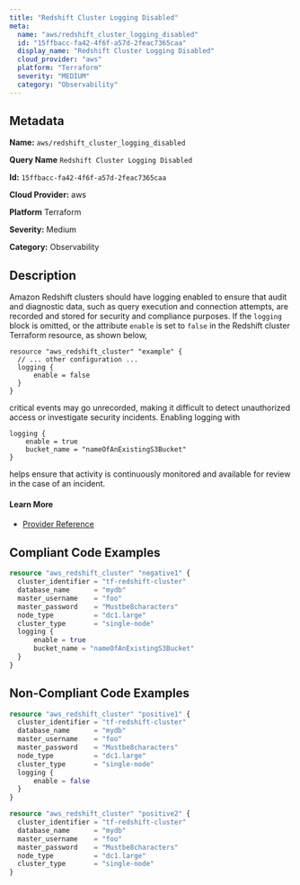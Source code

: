 ```yaml
---
title: "Redshift Cluster Logging Disabled"
meta:
  name: "aws/redshift_cluster_logging_disabled"
  id: "15ffbacc-fa42-4f6f-a57d-2feac7365caa"
  display_name: "Redshift Cluster Logging Disabled"
  cloud_provider: "aws"
  platform: "Terraform"
  severity: "MEDIUM"
  category: "Observability"
---
```

## Metadata

**Name:** `aws/redshift_cluster_logging_disabled`

**Query Name** `Redshift Cluster Logging Disabled`

**Id:** `15ffbacc-fa42-4f6f-a57d-2feac7365caa`

**Cloud Provider:** aws

**Platform** Terraform

**Severity:** Medium

**Category:** Observability

## Description
Amazon Redshift clusters should have logging enabled to ensure that audit and diagnostic data, such as query execution and connection attempts, are recorded and stored for security and compliance purposes. If the `logging` block is omitted, or the attribute `enable` is set to `false` in the Redshift cluster Terraform resource, as shown below,

```
resource "aws_redshift_cluster" "example" {
  // ... other configuration ...
  logging {
      enable = false
  }
}
```

critical events may go unrecorded, making it difficult to detect unauthorized access or investigate security incidents. Enabling logging with

```
logging {
    enable = true
    bucket_name = "nameOfAnExistingS3Bucket"
}
```

helps ensure that activity is continuously monitored and available for review in the case of an incident.

#### Learn More

 - [Provider Reference](https://registry.terraform.io/providers/hashicorp/aws/latest/docs/resources/redshift_cluster#enable)


## Compliant Code Examples
```terraform
resource "aws_redshift_cluster" "negative1" {
  cluster_identifier = "tf-redshift-cluster"
  database_name      = "mydb"
  master_username    = "foo"
  master_password    = "Mustbe8characters"
  node_type          = "dc1.large"
  cluster_type       = "single-node"
  logging {
      enable = true
      bucket_name = "nameOfAnExistingS3Bucket"
  }
}
```
## Non-Compliant Code Examples
```terraform
resource "aws_redshift_cluster" "positive1" {
  cluster_identifier = "tf-redshift-cluster"
  database_name      = "mydb"
  master_username    = "foo"
  master_password    = "Mustbe8characters"
  node_type          = "dc1.large"
  cluster_type       = "single-node"
  logging {
      enable = false
  }
}

resource "aws_redshift_cluster" "positive2" {
  cluster_identifier = "tf-redshift-cluster"
  database_name      = "mydb"
  master_username    = "foo"
  master_password    = "Mustbe8characters"
  node_type          = "dc1.large"
  cluster_type       = "single-node"
}
```